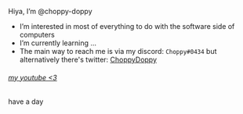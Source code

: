 Hiya, I’m @choppy-doppy
- I’m interested in most of everything to do with the software side of computers
- I’m currently learning ...
- The main way to reach me is via my discord: `Choppy#0434` but alternatively there's twitter: [ChoppyDoppy](https://twitter.com/ChoppyDoppy)

###### [my youtube <3](https://www.youtube.com/channel/UCdzEpxiFqxAF6AoMMe5s6PA)

have a day
